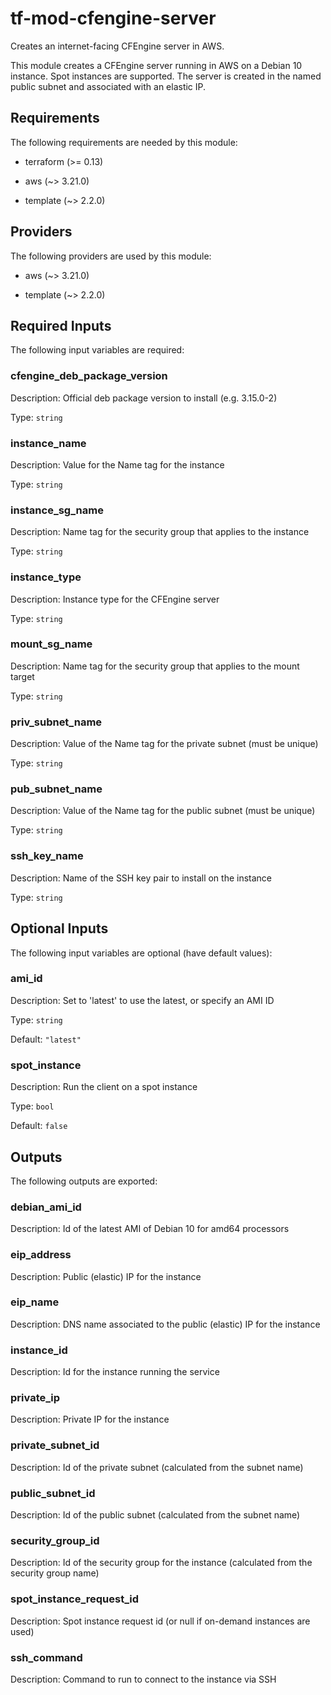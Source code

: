 # tf-mod-cfengine-server

Creates an internet-facing CFEngine server in AWS.

This module creates a CFEngine server running in AWS on a Debian 10 instance. Spot instances are supported. The server is created in the named public subnet and associated with an elastic IP.

## Requirements

The following requirements are needed by this module:

- terraform (>= 0.13)

- aws (~> 3.21.0)

- template (~> 2.2.0)

## Providers

The following providers are used by this module:

- aws (~> 3.21.0)

- template (~> 2.2.0)

## Required Inputs

The following input variables are required:

### cfengine\_deb\_package\_version

Description: Official deb package version to install (e.g. 3.15.0-2)

Type: `string`

### instance\_name

Description: Value for the Name tag for the instance

Type: `string`

### instance\_sg\_name

Description: Name tag for the security group that applies to the instance

Type: `string`

### instance\_type

Description: Instance type for the CFEngine server

Type: `string`

### mount\_sg\_name

Description: Name tag for the security group that applies to the mount target

Type: `string`

### priv\_subnet\_name

Description: Value of the Name tag for the private subnet (must be unique)

Type: `string`

### pub\_subnet\_name

Description: Value of the Name tag for the public subnet (must be unique)

Type: `string`

### ssh\_key\_name

Description: Name of the SSH key pair to install on the instance

Type: `string`

## Optional Inputs

The following input variables are optional (have default values):

### ami\_id

Description: Set to 'latest' to use the latest, or specify an AMI ID

Type: `string`

Default: `"latest"`

### spot\_instance

Description: Run the client on a spot instance

Type: `bool`

Default: `false`

## Outputs

The following outputs are exported:

### debian\_ami\_id

Description: Id of the latest AMI of Debian 10 for amd64 processors

### eip\_address

Description: Public (elastic) IP for the instance

### eip\_name

Description: DNS name associated to the public (elastic) IP for the instance

### instance\_id

Description: Id for the instance running the service

### private\_ip

Description: Private IP for the instance

### private\_subnet\_id

Description: Id of the private subnet (calculated from the subnet name)

### public\_subnet\_id

Description: Id of the public subnet (calculated from the subnet name)

### security\_group\_id

Description: Id of the security group for the instance (calculated from the security group name)

### spot\_instance\_request\_id

Description: Spot instance request id (or null if on-demand instances are used)

### ssh\_command

Description: Command to run to connect to the instance via SSH

